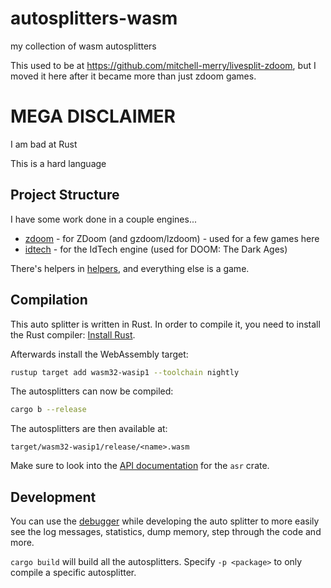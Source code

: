 # autosplitters-wasm

my collection of wasm autosplitters

This used to be at https://github.com/mitchell-merry/livesplit-zdoom, but I moved it here after it became more than just
zdoom games.

# MEGA DISCLAIMER
I am bad at Rust

This is a hard language

## Project Structure

I have some work done in a couple engines...
- [zdoom](./zdoom) - for ZDoom (and gzdoom/lzdoom) - used for a few games here
- [idtech](./idtech) - for the IdTech engine (used for DOOM: The Dark Ages)

There's helpers in [helpers](./helpers), and everything else is a game.

## Compilation

This auto splitter is written in Rust. In order to compile it, you need to
install the Rust compiler: [Install Rust](https://www.rust-lang.org/tools/install).

Afterwards install the WebAssembly target:
```sh
rustup target add wasm32-wasip1 --toolchain nightly
```

The autosplitters can now be compiled:
```sh
cargo b --release
```

The autosplitters are then available at:
```
target/wasm32-wasip1/release/<name>.wasm
```

Make sure to look into the [API documentation](https://livesplit.org/asr/asr/) for the `asr` crate.

## Development

You can use the [debugger](https://github.com/LiveSplit/asr-debugger) while
developing the auto splitter to more easily see the log messages, statistics,
dump memory, step through the code and more.

`cargo build` will build all the autosplitters. Specify `-p <package>` to only compile
a specific autosplitter.
